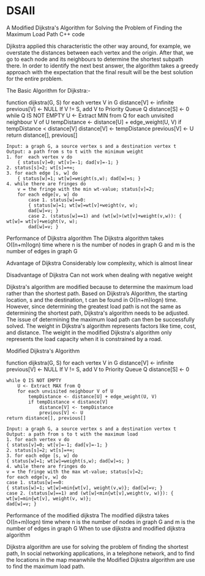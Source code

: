 # DSAII
A Modified Dijkstra's Algorithm for Solving the Problem of Finding the Maximum Load Path C++ code

Djikstra applied this characteristic the other way around, for example, we overstate the distances between each vertex and the origin. After that, we go to each node and its neighbours to determine the shortest subpath there. In order to identify the next best answer, the algorithm takes a greedy approach with the expectation that the final result will be the best solution for the entire problem.

The Basic Algorithm for Dijkstra:-

function dijkstra(G, S)
    	for each vertex V in G
        distance[V] <- infinite
        previous[V] <- NULL
        If V != S, add V to Priority Queue Q
   	distance[S] <- 0	
    	while Q IS NOT EMPTY
        U <- Extract MIN from Q
        for each unvisited neighbour V of U
            tempDistance <- distance[U] + edge_weight(U, V)
            if tempDistance < distance[V]
                distance[V] <- tempDistance
                previous[V] <- U
    return distance[], previous[]

    Input: a graph G, a source vertex s and a destination vertex t
	Output: a path from s to t with the minimum weight 
	1. for 	each vertex v do
		{ status[v]=0; wt[v]=-1; dad[v]=-1; } 
	2. status[s]=2; wt[s]=+∞;
	3. for each edge [s, w] do
		{ status[w]=1; wt[w]=weight(s,w); dad[w]=s; }
	4. while there are fringes do
		v = the fringe with the min wt-value; status[v]=2;
		for each edge[v, w] do
			case 1. status[w]==0:
			{ status[w]=1; wt[w]=wt[v]+weight(v, w);
			dad[w]=v; }
			case 2. (status[w]==1) and (wt[w]>(wt[v]+weight(v,w)): { wt[w]= wt[v]+weight(v, w);
			dad[w]=v; }
    
Performance of Dijkstra algorithm
The Dijkstra algorithm takes O((n+m)logn) time where n is the number of nodes in graph G and m is the number of edges in graph G

Advantage of Dijkstra
Considerably low complexity, which is almost linear

Disadvantage of Dijkstra
Can not work when dealing with negative weight

Dijkstra's algorithm are modified because to determine the maximum load rather than the shortest path. Based on Dijkstra’s Algorithm, the starting location, s and the destination, t can be found in O((n+m)logn) time. However, since determining the greatest load path is not the same as determining the shortest path, Dijkstra's algorithm needs to be adjusted. The issue of determining the maximum load path can then be successfully solved. The weight in Dijkstra's algorithm represents factors like time, cost, and distance. The weight in the modified Dijkstra's algorithm only represents the load capacity when it is constrained by a road.

Modified Dijkstra's Algorithm

function dijkstra(G, S)
    for each vertex V in G
        distance[V] <- infinite
        previous[V] <- NULL
        If V != S, add V to Priority Queue Q
    distance[S] <- 0
	
    while Q IS NOT EMPTY
        U <- Extract MAX from Q
        for each unvisited neighbour V of U
            tempDistance <- distance[U] + edge_weight(U, V)
            if tempDistance < distance[V]
                distance[V] <- tempDistance
                previous[V] <- U
    return distance[], previous[]

    Input: a graph G, a source vertex s and a destination vertex t
	Output: a path from s to t with the maximum load 
	1. for each vertex v do
	{ status[v]=0; wt[v]=-1; dad[v]=-1; } 
	2. status[s]=2; wt[s]=+∞;
	3. for each edge [s, w] do
	{ status[w]=1; wt[w]=weight(s,w); dad[w]=s; } 
	4. while there are fringes do
	v = the fringe with the max wt-value; status[v]=2;
	for each edge[v, w] do
	case 1. status[w]==0:
	{ status[w]=1; wt[w]=min{wt[v], weight(v,w)}; dad[w]=v; }
	case 2. (status[w]==1) and (wt[w]<min{wt[v],weight(v, w)}): { wt[w]=min{wt[v], weight(v, w)};
	dad[w]=v; }

Performance of the modified dijkstra
The modified dijkstra takes O((n+m)logn) time where n is the number of nodes in graph G and m is the number of edges in graph G
When to use dijkstra and modified dijkstra algorithm

Dijkstra algorithm are use for solving the problem of finding the shortest path, In social networking applications, in a telephone network, and to find the locations in the map meanwhile the Modified Dijkstra algorithm are use to find the maximum load path.


    
    

